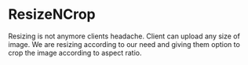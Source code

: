 # ResizeNCrop
Resizing is not anymore clients headache. Client can upload any size of image. We are resizing according to our need and giving them option to crop the image according to aspect ratio.
